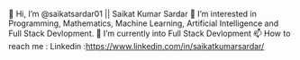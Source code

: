 👋 Hi, I’m @saikatsardar01 || Saikat Kumar Sardar
👀 I’m interested in Programming, Mathematics, Machine Learning, Artificial Intelligence and Full Stack Devlopment.
🌱 I’m currently into Full Stack Devlopment
📫 How to reach me : Linkedin :https://www.linkedin.com/in/saikatkumarsardar/
